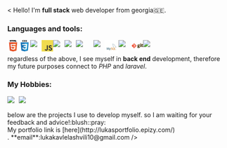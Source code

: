 <
Hello! I'm **full stack** web developer from georgia:georgia:.

### Languages and tools:
<img align="left" width="26px" src="https://raw.githubusercontent.com/github/explore/80688e429a7d4ef2fca1e82350fe8e3517d3494d/topics/html/html.png"/>
<img align="left" width="26px" src="https://raw.githubusercontent.com/github/explore/80688e429a7d4ef2fca1e82350fe8e3517d3494d/topics/css/css.png"/>
<img align="left" width="26px" src="https://upload.wikimedia.org/wikipedia/commons/thumb/b/b2/Bootstrap_logo.svg/1024px-Bootstrap_logo.svg.png"/>
<img align="left" width="26px" src="https://raw.githubusercontent.com/github/explore/80688e429a7d4ef2fca1e82350fe8e3517d3494d/topics/javascript/javascript.png"/>
<img align="left" width="26px" src="https://upload.wikimedia.org/wikipedia/commons/thumb/9/95/Vue.js_Logo_2.svg/555px-Vue.js_Logo_2.svg.png"/>
<img align="left" width="26px" src="https://openjsf.org/wp-content/uploads/sites/84/2019/10/jquery-logo-vertical_large_square.png"/>
<img align="left" width="40px" src="https://www.php.net/images/logos/new-php-logo.svg"/>
<img align="left" width="26px" src="https://upload.wikimedia.org/wikipedia/commons/thumb/9/9a/Laravel.svg/1200px-Laravel.svg.png"/>
<img align="left" width="31px" src="https://raw.githubusercontent.com/github/explore/80688e429a7d4ef2fca1e82350fe8e3517d3494d/topics/mysql/mysql.png"/>
<img align="left" width="30px" src="https://1000logos.net/wp-content/uploads/2020/08/MongoDB-Emblem.jpg"/>
<img align="left" width="26px" src="https://raw.githubusercontent.com/github/explore/80688e429a7d4ef2fca1e82350fe8e3517d3494d/topics/git/git.png"/>
<img align="left" width="26px" src="https://i.pinimg.com/originals/c7/b8/11/c7b8113247fecd83bd9b5ed5bd3f34d5.png"/>
<br/><br/>
regardless of the above, I see myself in <b>back end</b> development, therefore my future purposes connect to <i>PHP</i> and <i>laravel</i>. 

### My Hobbies:
<img align="left" width="26px" src="https://upload.wikimedia.org/wikipedia/commons/thumb/8/87/Arduino_Logo.svg/1280px-Arduino_Logo.svg.png"/>
<img align="left" width="23px" src="https://www.image-line.com/innovaeditor/assets/FLStudio20_MasterIcon.png"/>
<br>
<br>
below are the projects I use to develop myself. so I am waiting for your feedback and advice!:blush::pray:
<br>
My portfolio link is [here](http://lukasportfolio.epizy.com/)<br>.
**email**:lukakavlelashvili10@gmail.com
/>
